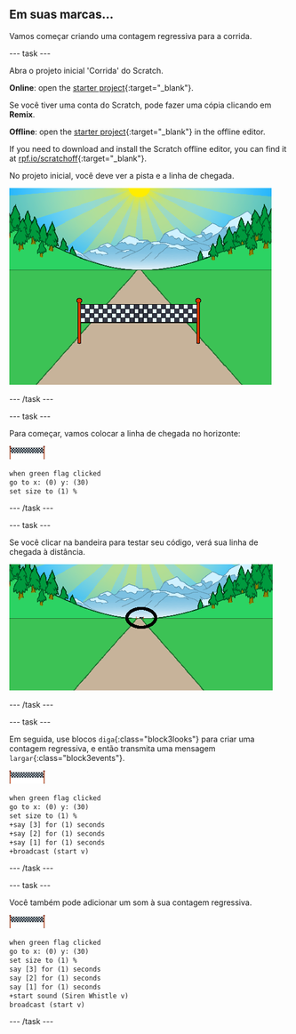 ## Em suas marcas...

Vamos começar criando uma contagem regressiva para a corrida.

--- task ---

Abra o projeto inicial 'Corrida' do Scratch.

**Online**: open the [starter project](https://rpf.io/sprint-on){:target="_blank"}.

Se você tiver uma conta do Scratch, pode fazer uma cópia clicando em **Remix**.

**Offline**: open the [starter project](https://rpf.io/p/en/sprint-go){:target="_blank"} in the offline editor.

If you need to download and install the Scratch offline editor, you can find it at [rpf.io/scratchoff](https://rpf.io/scratchoff){:target="_blank"}.

No projeto inicial, você deve ver a pista e a linha de chegada.

![projetos iniciais](images/sprint-starter.png)

--- /task ---

--- task ---

Para começar, vamos colocar a linha de chegada no horizonte:

![ator linha de chegada](images/finish-line-sprite.png)

```blocks3
when green flag clicked
go to x: (0) y: (30)
set size to (1) %
```

--- /task ---

--- task ---

Se você clicar na bandeira para testar seu código, verá sua linha de chegada à distância.

![linha de chegada à distância](images/sprint-line-start-test-annotated.png)

--- /task ---

--- task ---

Em seguida, use blocos `diga`{:class="block3looks"} para criar uma contagem regressiva, e então transmita uma mensagem `largar`{:class="block3events"}.

![ator linha de chegada](images/finish-line-sprite.png)

```blocks3
when green flag clicked
go to x: (0) y: (30)
set size to (1) %
+say [3] for (1) seconds
+say [2] for (1) seconds
+say [1] for (1) seconds
+broadcast (start v)
```

--- /task ---

--- task ---

Você também pode adicionar um som à sua contagem regressiva.

![ator linha de chegada](images/finish-line-sprite.png)

```blocks3
when green flag clicked
go to x: (0) y: (30)
set size to (1) %
say [3] for (1) seconds
say [2] for (1) seconds
say [1] for (1) seconds
+start sound (Siren Whistle v)
broadcast (start v)
```

--- /task ---
